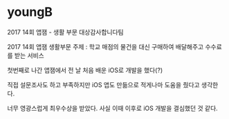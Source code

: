 # youngB
2017 14회 앱잼 - 생활 부문 대상감사합니다팀

2017 14회 앱잼 생활부문 주제 : 학교 
매점의 물건을 대신 구매하여 배달해주고 수수료를 받는 서비스

첫번째로 나간 앱잼에서 전 날 처음 배운 iOS로 개발을 했다(?)

직접 설문조사도 하고 부족하지만 iOS 앱도 만듦으로 적게나마 도움을 줬다고 생각한다.

너무 영광스럽게 최우수상을 받았다. 사실 이때 이후로 iOS 개발을 결심했던 것 같다.
